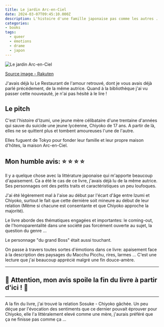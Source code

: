 ```yaml
---
title: Le jardin Arc-en-Ciel
date: 2024-03-07T09:45:10.000Z
description: L'histoire d'une famille japonaise pas comme les autres ...
categories:
- books
tags:
  - queer
  - émotions
  - drame
  - japon
---
```




![Le jardin Arc-en-Ciel](https://fr.shopping.rakuten.com/photo/5343326730.jpg)

[Source image - Rakuten](https://fr.shopping.rakuten.com/mfp/5768229/le-jardin-arc-en-ciel-ito-ogawa?pid=3152933784)

J'avais déjà lu Le Restaurant de l'amour retrouvé, dont je vous avais déjà parlé précédement, de la même autrice. Quand à la bibliothèque j'ai vu passer cette nouveauté, je n'ai pas hésité à le lire !

## Le pitch

C'est l'histoire d'Izumi, une jeune mère célibataire d'une trentaine d'années qui sauve du suicide une jeune lycéenne, Chiyoko de 17 ans. A partir de là, elles ne se quittent plus et tombent amoureuses l'une de l'autre.

Elles fuguent de Tokyo pour fonder leur famille et leur propre maison d'hôtes, la maison Arc-en-Ciel.


## Mon humble avis: ⭐️ ⭐️ ⭐️ ⭐️

Il y a quelque chose avec la littérature japonaise qui m'apporte beaucoup d'apaisement. Ca a été le cas de ce livre, j'avais déjà lu de la même autrice. Ses personnages ont des petits traits et caractéristiques un peu loufoques.

J'ai été légèrement mal à l'aise au début par l'écart d'âge entre Izumi et Chiyoko, surtout le fait que cette dernière soit mineure au début de leur relation (Même si chacune est consentante et que Chiyoko approche la majorité).

Le livre aborde des thématiques engagées et importantes: le coming-out, de l'homoparentalité dans une société pas forcément ouverte au sujet, la question du genre ...

Le personnage "du grand Boss" était aussi touchant.

On passe à travers toutes sortes d'émotions dans ce livre: apaisement face à la description des paysages du Macchu Picchu, rires, larmes ... C'est une lecture que j'ai beaucoup apprécié malgré une fin douce-amère.


_______


## 🚨 Attention, mon avis spoile la fin du livre à partir d'ici ! 🚨

_______


A la fin du livre, j'ai trouvé la relation Sosuke - Chiyoko gâchée. Un peu déçue par l'évocation des sentiments que ce dernier pouvait éprouver pour Chiyoko, elle l'a littéralement elevé comme une mère, j'aurais préféré que ça ne finisse pas comme ça ...
